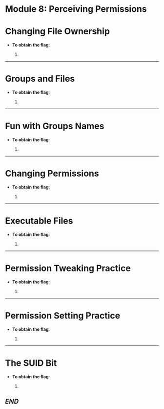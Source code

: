 # Module 8: Perceiving Permissions

# Changing File Ownership

- **To obtain the flag**:
  
  1. 
---

# Groups and Files

- **To obtain the flag**:

  1. 

---

# Fun with Groups Names

- **To obtain the flag**:

  1.

---

# Changing Permissions

- **To obtain the flag**:

  1. 

---

# Executable Files

- **To obtain the flag**:

  1. 

---

# Permission Tweaking Practice

- **To obtain the flag**:

  1.

---

# Permission Setting Practice

- **To obtain the flag**:

  1. 

---

# The SUID Bit

- **To obtain the flag**:

  1. 



## *_END_* 


